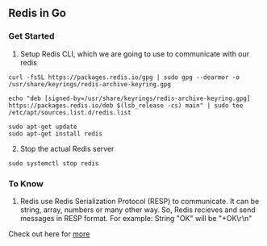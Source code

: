 ## Redis in Go

### Get Started
1. Setup Redis CLI, which we are going to use to communicate with our redis
```
curl -fsSL https://packages.redis.io/gpg | sudo gpg --dearmor -o /usr/share/keyrings/redis-archive-keyring.gpg

echo "deb [signed-by=/usr/share/keyrings/redis-archive-keyring.gpg] https://packages.redis.io/deb $(lsb_release -cs) main" | sudo tee /etc/apt/sources.list.d/redis.list

sudo apt-get update
sudo apt-get install redis
```

2. Stop the actual Redis server
```
sudo systemctl stop redis
```


### To Know
1. Redis use Redis Serialization Protocol (RESP) to communicate. It can be string, array, numbers or many other way. So, Redis recieves and send messages in RESP format. For example: String "OK" will be "+OK\r\n"

Check out here for [more](https://redis.io/docs/latest/develop/reference/protocol-spec/)